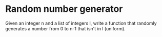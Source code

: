 # Random number generator

Given an integer n and a list of integers l, write a function that randomly generates a number from 0 to n-1 that isn't in l (uniform).